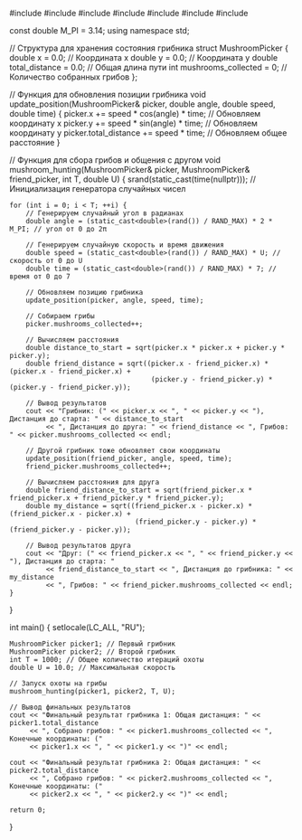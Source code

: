 #include <iostream>
#include <cstdlib>
#include <cmath>
#include <chrono>
#include <future>
#include <thread>
#include <vector>

const double M_PI = 3.14;
using namespace std;

// Структура для хранения состояния грибника
struct MushroomPicker {
    double x = 0.0; // Координата x
    double y = 0.0; // Координата y
    double total_distance = 0.0; // Общая длина пути
    int mushrooms_collected = 0; // Количество собранных грибов
};

// Функция для обновления позиции грибника
void update_position(MushroomPicker& picker, double angle, double speed, double time) {
    picker.x += speed * cos(angle) * time; // Обновляем координату x
    picker.y += speed * sin(angle) * time; // Обновляем координату y
    picker.total_distance += speed * time;  // Обновляем общее расстояние
}

// Функция для сбора грибов и общения с другом
void mushroom_hunting(MushroomPicker& picker, MushroomPicker& friend_picker, int T, double U) {
    srand(static_cast<unsigned int>(time(nullptr))); // Инициализация генератора случайных чисел

    for (int i = 0; i < T; ++i) {
        // Генерируем случайный угол в радианах
        double angle = (static_cast<double>(rand()) / RAND_MAX) * 2 * M_PI; // угол от 0 до 2π
        
        // Генерируем случайную скорость и время движения
        double speed = (static_cast<double>(rand()) / RAND_MAX) * U; // скорость от 0 до U
        double time = (static_cast<double>(rand()) / RAND_MAX) * 7; // время от 0 до 7

        // Обновляем позицию грибника
        update_position(picker, angle, speed, time);
        
        // Собираем грибы
        picker.mushrooms_collected++;

        // Вычисляем расстояния
        double distance_to_start = sqrt(picker.x * picker.x + picker.y * picker.y);
        double friend_distance = sqrt((picker.x - friend_picker.x) * (picker.x - friend_picker.x) +
                                       (picker.y - friend_picker.y) * (picker.y - friend_picker.y));

        // Вывод результатов
        cout << "Грибник: (" << picker.x << ", " << picker.y << "), Дистанция до старта: " << distance_to_start
             << ", Дистанция до друга: " << friend_distance << ", Грибов: " << picker.mushrooms_collected << endl;

        // Другой грибник тоже обновляет свои координаты
        update_position(friend_picker, angle, speed, time);
        friend_picker.mushrooms_collected++;
        
        // Вычисляем расстояния для друга
        double friend_distance_to_start = sqrt(friend_picker.x * friend_picker.x + friend_picker.y * friend_picker.y);
        double my_distance = sqrt((friend_picker.x - picker.x) * (friend_picker.x - picker.x) +
                                   (friend_picker.y - picker.y) * (friend_picker.y - picker.y));
        
        // Вывод результатов друга
        cout << "Друг: (" << friend_picker.x << ", " << friend_picker.y << "), Дистанция до старта: "
             << friend_distance_to_start << ", Дистанция до грибника: " << my_distance
             << ", Грибов: " << friend_picker.mushrooms_collected << endl;
    }
}

int main() {
    setlocale(LC_ALL, "RU");
    
    MushroomPicker picker1; // Первый грибник
    MushroomPicker picker2; // Второй грибник
    int T = 1000; // Общее количество итераций охоты
    double U = 10.0; // Максимальная скорость
    
    // Запуск охоты на грибы
    mushroom_hunting(picker1, picker2, T, U);

    // Вывод финальных результатов
    cout << "Финальный результат грибника 1: Общая дистанция: " << picker1.total_distance
         << ", Собрано грибов: " << picker1.mushrooms_collected << ", Конечные координаты: ("
         << picker1.x << ", " << picker1.y << ")" << endl;

    cout << "Финальный результат грибника 2: Общая дистанция: " << picker2.total_distance
         << ", Собрано грибов: " << picker2.mushrooms_collected << ", Конечные координаты: ("
         << picker2.x << ", " << picker2.y << ")" << endl;

    return 0;
}